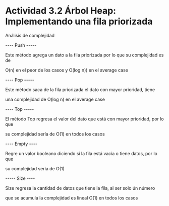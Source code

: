 # Actividad 3.2 Árbol Heap: Implementando una fila priorizada

Análisis de complejidad

---- Push -----

Este método agrega un dato a la fila priorizada por lo que su complejidad es de

O(n) en el peor de los casos y O(log n)) en el average case

---- Pop -----

Este método saca de la fila priorizada el dato con mayor prioridad, tiene

una complejidad de O(log n) en el average case

---- Top -----

El método Top regresa el valor del dato que está con mayor prioridad, por lo que

su complejidad sería de O(1) en todos los casos

---- Empty ----

Regre un valor booleano diciendo si la fila está vacía o tiene datos, por lo que

su complejidad sería de O(1)

----- Size ----

Size regresa la cantidad de datos que tiene la fila, al ser solo ún número

que se acumula la complejidad es lineal O(1) en todos los casos
